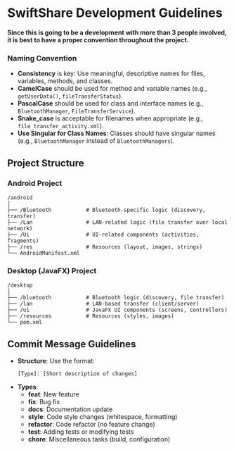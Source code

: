 # **SwiftShare Development Guidelines**

**Since this is going to be a development with more than 3 people involved, it is best to have a proper convention throughout the project.**

### **Naming Convention**
- **Consistency** is key: Use meaningful, descriptive names for files, variables, methods, and classes.
- **CamelCase** should be used for method and variable names (e.g., `getUserData()`, `fileTransferStatus`).
- **PascalCase** should be used for class and interface names (e.g., `BluetoothManager`, `FileTransferService`).
- **Snake_case** is acceptable for filenames when appropriate (e.g., `file_transfer_activity.xml`).
- **Use Singular for Class Names**: Classes should have singular names (e.g., `BluetoothManager` instead of `BluetoothManagers`).

## **Project Structure**

### **Android Project**

```
/android
│
├── /Bluetooth           # Bluetooth-specific logic (discovery, transfer)
├── /Lan                 # LAN-related logic (file transfer over local network)
├── /Ui                  # UI-related components (activities, fragments)
├── /res                 # Resources (layout, images, strings)
└── AndroidManifest.xml
```

### **Desktop (JavaFX) Project**

```
/desktop
│
├── /bluetooth           # Bluetooth logic (discovery, file transfer)
├── /lan                 # LAN-based transfer (client/server)
├── /ui                  # JavaFX UI components (screens, controllers)
├── /resources           # Resources (styles, images)
└── pom.xml
```

## **Commit Message Guidelines**

- **Structure**: Use the format:
  ```
  [Type]: [Short description of changes]
  ```
- **Types**: 
  - **feat**: New feature
  - **fix**: Bug fix
  - **docs**: Documentation update
  - **style**: Code style changes (whitespace, formatting)
  - **refactor**: Code refactor (no feature change)
  - **test**: Adding tests or modifying tests
  - **chore**: Miscellaneous tasks (build, configuration)